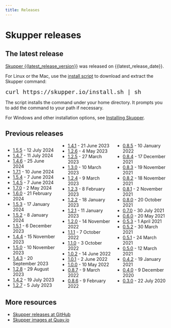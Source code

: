 ```yaml
---
title: Releases
---
```


# Skupper releases

## The latest release

[Skupper {{latest_release_version}}][release-page] was released on {{latest_release_date}}.

For Linux or the Mac, use the [install script][install-script] to
download and extract the Skupper command:

<pre><code style="font-size: 1.3em;">curl https://skupper.io/install.sh | sh</code></pre>

The script installs the command under your home directory.  It prompts
you to add the command to your path if necessary.

For Windows and other installation options, see [Installing
Skupper](/install/index.html).

[release-page]: https://github.com/skupperproject/skupper/releases/tag/{{latest_release_version}}
[install-script]: https://github.com/skupperproject/skupper-website/blob/main/docs/install.sh

## Previous releases

<div style="column-count: 3;">

* [1.5.5](https://github.com/skupperproject/skupper/releases/tag/1.5.5) - 12 July 2024
* [1.4.7](https://github.com/skupperproject/skupper/releases/tag/1.4.7) - 11 July 2024
* [1.4.6](https://github.com/skupperproject/skupper/releases/tag/1.4.6) - 25 June 2024
* [1.7.1](https://github.com/skupperproject/skupper/releases/tag/1.7.1) - 10 June 2024
* [1.5.4](https://github.com/skupperproject/skupper/releases/tag/1.5.4) - 7 June 2024
* [1.4.5](https://github.com/skupperproject/skupper/releases/tag/1.4.5) - 7 June 2024
* [1.7.0](https://github.com/skupperproject/skupper/releases/tag/1.7.0) - 2 May 2024
* [1.6.0](https://github.com/skupperproject/skupper/releases/tag/1.6.0) - 21 February 2024
* [1.5.3](https://github.com/skupperproject/skupper/releases/tag/1.5.3) - 17 January 2024
* [1.5.2](https://github.com/skupperproject/skupper/releases/tag/1.5.2) - 8 January 2024
* [1.5.1](https://github.com/skupperproject/skupper/releases/tag/1.5.1) - 6 December 2023
* [1.4.4](https://github.com/skupperproject/skupper/releases/tag/1.4.4) - 15 November 2023
* [1.5.0](https://github.com/skupperproject/skupper/releases/tag/1.5.0) - 10 November 2023
* [1.4.3](https://github.com/skupperproject/skupper/releases/tag/1.4.3) - 20 September 2023
* [1.2.8](https://github.com/skupperproject/skupper/releases/tag/1.2.8) - 29 August 2023
* [1.4.2](https://github.com/skupperproject/skupper/releases/tag/1.4.2) - 19 July 2023
* [1.2.7](https://github.com/skupperproject/skupper/releases/tag/1.2.7) - 5 July 2023
* [1.4.1](https://github.com/skupperproject/skupper/releases/tag/1.4.1) - 21 June 2023
* [1.2.6](https://github.com/skupperproject/skupper/releases/tag/1.2.6) - 4 May 2023
* [1.2.5](https://github.com/skupperproject/skupper/releases/tag/1.2.5) - 27 March 2023
* [1.3.0](https://github.com/skupperproject/skupper/releases/tag/1.3.0) - 10 March 2023
* [1.2.4](https://github.com/skupperproject/skupper/releases/tag/1.2.4) - 9 March 2023
* [1.2.3](https://github.com/skupperproject/skupper/releases/tag/1.2.3) - 8 February 2023
* [1.2.2](https://github.com/skupperproject/skupper/releases/tag/1.2.2) - 18 January 2023
* [1.2.1](https://github.com/skupperproject/skupper/releases/tag/1.2.1) - 11 January 2023
* [1.2.0](https://github.com/skupperproject/skupper/releases/tag/1.2.0) - 14 November 2022
* [1.1.1](https://github.com/skupperproject/skupper/releases/tag/1.1.1) - 7 October 2022
* [1.1.0](https://github.com/skupperproject/skupper/releases/tag/1.1.0) - 3 October 2022
* [1.0.2](https://github.com/skupperproject/skupper/releases/tag/1.0.2) - 14 June 2022
* [1.0.1](https://github.com/skupperproject/skupper/releases/tag/1.0.1) - 2 June 2022
* [1.0.0](https://github.com/skupperproject/skupper/releases/tag/1.0.0) - 10 May 2022
* [0.8.7](https://github.com/skupperproject/skupper/releases/tag/0.8.7) - 9 March 2022
* [0.8.6](https://github.com/skupperproject/skupper/releases/tag/0.8.6) - 9 February 2022
* [0.8.5](https://github.com/skupperproject/skupper/releases/tag/0.8.5) - 10 January 2022
* [0.8.4](https://github.com/skupperproject/skupper/releases/tag/0.8.4) - 17 December 2021
* [0.8.3](https://github.com/skupperproject/skupper/releases/tag/0.8.3) - 19 November 2021
* [0.8.2](https://github.com/skupperproject/skupper/releases/tag/0.8.2) - 18 November 2021
* [0.8.1](https://github.com/skupperproject/skupper/releases/tag/0.8.1) - 2 November 2021
* [0.8.0](https://github.com/skupperproject/skupper/releases/tag/0.8.0) - 20 October 2021
* [0.7.0](https://github.com/skupperproject/skupper/releases/tag/0.7.0) - 30 July 2021
* [0.6.0](https://github.com/skupperproject/skupper/releases/tag/0.6.0) - 20 May 2021
* [0.5.3](https://github.com/skupperproject/skupper/releases/tag/0.5.3) - 1 April 2021
* [0.5.2](https://github.com/skupperproject/skupper/releases/tag/0.5.2) - 30 March 2021
* [0.5.1](https://github.com/skupperproject/skupper/releases/tag/0.5.1) - 24 March 2021
* [0.5.0](https://github.com/skupperproject/skupper/releases/tag/0.5.0) - 12 March 2021
* [0.4.2](https://github.com/skupperproject/skupper/releases/tag/0.4.2) - 19 January 2021
* [0.4.0](https://github.com/skupperproject/skupper/releases/tag/0.4.0) - 9 December 2020
* [0.3.0](https://github.com/skupperproject/skupper/releases/tag/0.3.0) - 22 July 2020

</div>

## More resources

* [Skupper releases at GitHub](https://github.com/skupperproject/skupper/releases)
* [Skupper images at Quay.io](https://quay.io/organization/skupper)
